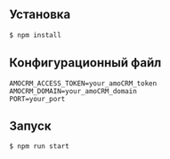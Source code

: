 ## Установка

```bash
$ npm install
```
## Конфигурационный файл
```env
AMOCRM_ACCESS_TOKEN=your_amoCRM_token
AMOCRM_DOMAIN=your_amoCRM_domain
PORT=your_port
```

## Запуск

```bash
$ npm run start
```

